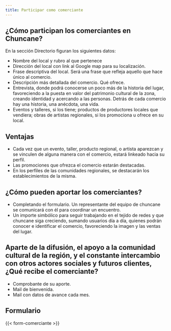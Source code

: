 ```yaml
---
title: Participar como comerciante
---
```


## ¿Cómo participan los comerciantes en Chuncane?

En la sección Directorio figuran los siguientes datos:

* Nombre del local y rubro al que pertenece
* Dirección del local con link al Google map para su localización.
* Frase descriptiva del local. Será una frase que refleja aquello que hace único al comercio. 
* Descripción más detallada del comercio. Qué ofrece.
* Entrevista, donde podrá conocerse un poco más de la historia del lugar, favoreciendo a la puesta en valor del patrimonio cultural de la zona, creando identidad y acercando a las personas. Detrás de cada comercio hay una historia, una anécdota, una vida. 
* Eventos y talleres, si los tiene; productos de productores locales que vendiera; obras de artistas regionales, si los promociona u ofrece en su local.

## Ventajas

* Cada vez que un evento, taller, producto regional, o artista aparezcan y se vinculen de alguna manera con el comercio, estará linkeado hacia su perfil. 
* Las promociones que ofrezca el comercio estarán destacadas.
* En los perfiles de las comunidades regionales, se destacarán los establecimientos de la misma.

## ¿Cómo pueden aportar los comerciantes?

* Completando el formulario. Un representante del equipo de chuncane se comunicará con él para coordinar un encuentro. 
* Un importe simbólico para seguir trabajando en el tejido de redes y que chuncane siga creciendo, sumando usuarios día a día, quienes podrán conocer e identificar el comercio, favoreciendo la imagen y las ventas del lugar. 

## Aparte de la difusión, el apoyo a la comunidad cultural de la región, y el constante intercambio con otros actores sociales y futuros clientes, ¿Qué recibe el comerciante?

* Comprobante de su aporte.
* Mail de bienvenida.
* Mail con datos de avance cada mes.


## Formulario

{{< form-comerciante >}}
